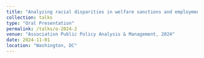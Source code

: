 ```yaml
---
title: "Analyzing racial disparities in welfare sanctions and employment outcomes: A study of welfare-to-work systems across California counties through the COVID-19 pandemic"
collection: talks
type: "Oral Presentation"
permalink: /talks/o-2024-2
venue: "Association Public Policy Analysis & Management, 2024"
date: 2024-11-01
location: "Washington, DC"
---
```

